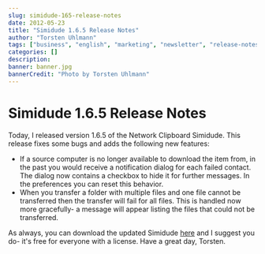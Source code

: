 ```yaml
---
slug: simidude-165-release-notes
date: 2012-05-23
title: "Simidude 1.6.5 Release Notes"
author: "Torsten Uhlmann"
tags: ["business", "english", "marketing", "newsletter", "release-notes", "simidude"]
categories: []
description:
banner: banner.jpg
bannerCredit: "Photo by Torsten Uhlmann"
---
```


Simidude 1.6.5 Release Notes
============================

Today, I released version 1.6.5 of the Network Clipboard Simidude. This release fixes some bugs and adds the following new features:

-   If a source computer is no longer available to download the item from, in the past you would receive a notification dialog for each failed contact. The dialog now contains a checkbox to hide it for further messages. In the preferences you can reset this behavior.
-   When you transfer a folder with multiple files and one file cannot be transferred then the transfer will fail for all files. This is handled now more gracefully- a message will appear listing the files that could not be transferred.

As always, you can download the updated Simidude [here](http://www.agynamix.de/products/simidude/download/) and I suggest you do- it's free for everyone with a license. Have a great day, Torsten.
